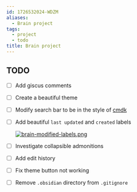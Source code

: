 ```yaml
---
id: 1726532024-WDZM
aliases:
  - Brain project
tags:
  - project
  - todo
title: Brain project
---
```


## TODO

- [ ] Add giscus comments
- [ ] Create a beautiful theme
- [ ] Modify search bar to be in the style of [cmdk](https://cmdk.paco.me)
- [ ] Add beautiful `last updated` and `created` labels

  [![brain-modified-labels.png](<09 Files/images/brain-modified-labels.png>)](https://www.chadly.net/Why-Zettelkasten)

- [ ] Investigate collapsible admonitions
- [ ] Add edit history
- [ ] Fix theme button not working
- [ ] Remove `.obsidian` directory from `.gitignore`
